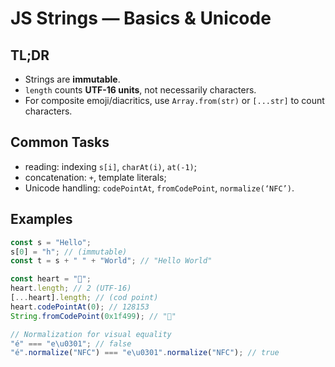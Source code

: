 # JS Strings — Basics & Unicode

## TL;DR

- Strings are **immutable**.
- `length` counts **UTF-16 units**, not necessarily characters.
- For composite emoji/diacritics, use `Array.from(str)` or `[...str]` to count characters.

## Common Tasks

- reading: indexing `s[i]`, `charAt(i)`, `at(-1)`;
- concatenation: `+`, template literals;
- Unicode handling: `codePointAt`, `fromCodePoint`, `normalize(‘NFC’)`.

## Examples

```js
const s = "Hello";
s[0] = "h"; // (immutable)
const t = s + " " + "World"; // "Hello World"

const heart = "💙";
heart.length; // 2 (UTF-16)
[...heart].length; // (cod point)
heart.codePointAt(0); // 128153
String.fromCodePoint(0x1f499); // "💙"

// Normalization for visual equality
"é" === "e\u0301"; // false
"é".normalize("NFC") === "e\u0301".normalize("NFC"); // true
```
